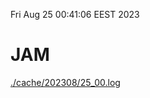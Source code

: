 Fri Aug 25 00:41:06 EEST 2023
# JAM
<a href='./cache/202308/25_00.log'>./cache/202308/25_00.log</a>
